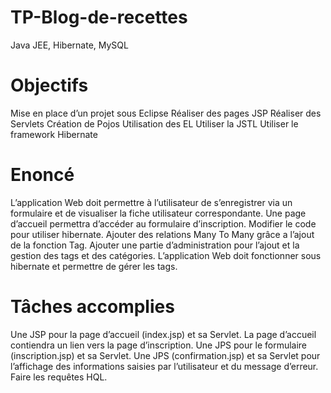 # TP-Blog-de-recettes
Java JEE, Hibernate, MySQL

# Objectifs
Mise en place d’un projet sous Eclipse
Réaliser des pages JSP
Réaliser des Servlets
Création de Pojos
Utilisation des EL
Utiliser la JSTL
Utiliser le framework Hibernate

# Enoncé
L’application Web doit permettre à l’utilisateur de s’enregistrer via un formulaire et de visualiser la fiche utilisateur correspondante. Une page d’accueil permettra d’accéder au formulaire d’inscription. Modifier le code pour utiliser hibernate. Ajouter des relations Many To Many grâce a l’ajout de la fonction Tag. Ajouter une partie d’administration pour l’ajout et la gestion des tags et des catégories. L’application Web doit fonctionner sous hibernate et permettre de gérer les tags.

# Tâches accomplies
Une JSP pour la page d’accueil (index.jsp) et sa Servlet. La page d’accueil contiendra un lien vers la page d’inscription. Une JPS pour le formulaire (inscription.jsp) et sa Servlet. Une JPS (confirmation.jsp) et sa Servlet pour l’affichage des informations saisies par l’utilisateur et du message d’erreur. Faire les requêtes HQL.
